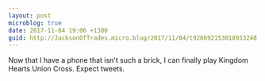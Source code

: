 ```yaml
---
layout: post
microblog: true
date: 2017-11-04 19:06 +1300
guid: http://JacksonOfTrades.micro.blog/2017/11/04/t926692153018933248.html
---
```

Now that I have a phone that isn't such a brick, I can finally play Kingdom Hearts Union Cross. Expect tweets.
